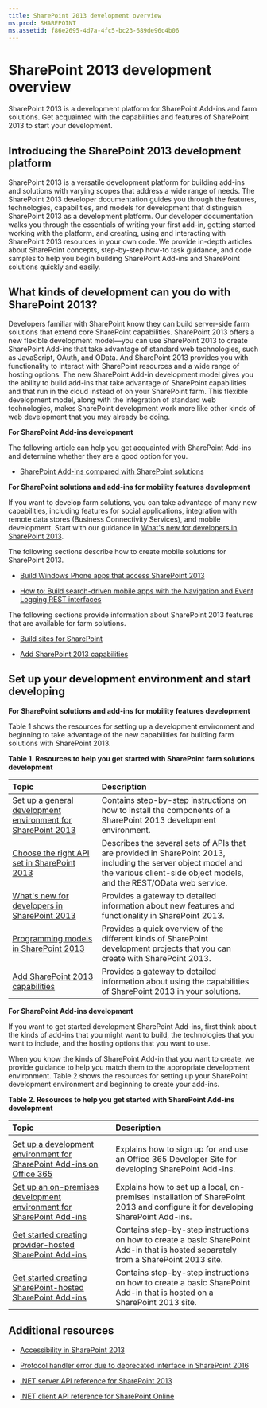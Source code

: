 ```yaml
---
title: SharePoint 2013 development overview
ms.prod: SHAREPOINT
ms.assetid: f86e2695-4d7a-4fc5-bc23-689de96c4b06
---
```



# SharePoint 2013 development overview
SharePoint 2013 is a development platform for SharePoint Add-ins and farm solutions. Get acquainted with the capabilities and features of SharePoint 2013 to start your development.
## Introducing the SharePoint 2013 development platform
<a name="bk_introduction"> </a>

SharePoint 2013 is a versatile development platform for building add-ins and solutions with varying scopes that address a wide range of needs. The SharePoint 2013 developer documentation guides you through the features, technologies, capabilities, and models for development that distinguish SharePoint 2013 as a development platform. Our developer documentation walks you through the essentials of writing your first add-in, getting started working with the platform, and creating, using and interacting with SharePoint 2013 resources in your own code. We provide in-depth articles about SharePoint concepts, step-by-step how-to task guidance, and code samples to help you begin building SharePoint Add-ins and SharePoint solutions quickly and easily. 
  
    
    

## What kinds of development can you do with SharePoint 2013?
<a name="bk_whatkinds"> </a>

Developers familiar with SharePoint know they can build server-side farm solutions that extend core SharePoint capabilities. SharePoint 2013 offers a new flexible development model—you can use SharePoint 2013 to create SharePoint Add-ins that take advantage of standard web technologies, such as JavaScript, OAuth, and OData. And SharePoint 2013 provides you with functionality to interact with SharePoint resources and a wide range of hosting options. The new SharePoint Add-in development model gives you the ability to build add-ins that take advantage of SharePoint capabilities and that run in the cloud instead of on your SharePoint farm. This flexible development model, along with the integration of standard web technologies, makes SharePoint development work more like other kinds of web development that you may already be doing.
  
    
    
 **For SharePoint Add-ins development**
  
    
    
The following article can help you get acquainted with SharePoint Add-ins and determine whether they are a good option for you.
  
    
    

-  [SharePoint Add-ins compared with SharePoint solutions](sharepoint-add-ins-compared-with-sharepoint-solutions.md)
    
  
 **For SharePoint solutions and add-ins for mobility features development**
  
    
    
If you want to develop farm solutions, you can take advantage of many new capabilities, including features for social applications, integration with remote data stores (Business Connectivity Services), and mobile development. Start with our guidance in  [What's new for developers in SharePoint 2013](what’s-new-for-developers-in-sharepoint-2013.md).
  
    
    
The following sections describe how to create mobile solutions for SharePoint 2013.
  
    
    

-  [Build Windows Phone apps that access SharePoint 2013](build-windows-phone-apps-that-access-sharepoint-2013.md)
    
  
-  [How to: Build search-driven mobile apps with the Navigation and Event Logging REST interfaces](how-to-build-search-driven-mobile-apps-with-the-navigation-and-event-logging-res.md)
    
  
The following sections provide information about SharePoint 2013 features that are available for farm solutions. 
  
    
    

-  [Build sites for SharePoint](build-sites-for-sharepoint.md)
    
  
-  [Add SharePoint 2013 capabilities](add-sharepoint-2013-capabilities.md)
    
  

## Set up your development environment and start developing
<a name="bk_getstarted"> </a>

 **For SharePoint solutions and add-ins for mobility features development**
  
    
    
Table 1 shows the resources for setting up a development environment and beginning to take advantage of the new capabilities for building farm solutions with SharePoint 2013.
  
    
    

  
    
    

**Table 1. Resources to help you get started with SharePoint farm solutions development**


|**Topic**|**Description**|
|:-----|:-----|
| [Set up a general development environment for SharePoint 2013](set-up-a-general-development-environment-for-sharepoint-2013.md)|Contains step-by-step instructions on how to install the components of a SharePoint 2013 development environment.|
| [Choose the right API set in SharePoint 2013](choose-the-right-api-set-in-sharepoint-2013.md)|Describes the several sets of APIs that are provided in SharePoint 2013, including the server object model and the various client-side object models, and the REST/OData web service.|
| [What's new for developers in SharePoint 2013](what’s-new-for-developers-in-sharepoint-2013.md)|Provides a gateway to detailed information about new features and functionality in SharePoint 2013.|
| [Programming models in SharePoint 2013](programming-models-in-sharepoint-2013.md)|Provides a quick overview of the different kinds of SharePoint development projects that you can create with SharePoint 2013.|
| [Add SharePoint 2013 capabilities](add-sharepoint-2013-capabilities.md)|Provides a gateway to detailed information about using the capabilities of SharePoint 2013 in your solutions.|
   
 **For SharePoint Add-ins development**
  
    
    
If you want to get started development SharePoint Add-ins, first think about the kinds of add-ins that you might want to build, the technologies that you want to include, and the hosting options that you want to use. 
  
    
    
When you know the kinds of SharePoint Add-in that you want to create, we provide guidance to help you match them to the appropriate development environment. Table 2 shows the resources for setting up your SharePoint development environment and beginning to create your add-ins.
  
    
    

**Table 2. Resources to help you get started with SharePoint Add-ins development**


|**Topic**|**Description**|
|:-----|:-----|
|||
| [Set up a development environment for SharePoint Add-ins on Office 365](http://msdn.microsoft.com/library/b22ce52a-ae9e-4831-9b68-c9210af6dc54%28Office.15%29.aspx) <br/> |Explains how to sign up for and use an Office 365 Developer Site for developing SharePoint Add-ins. <br/> |
| [Set up an on-premises development environment for SharePoint Add-ins](http://msdn.microsoft.com/library/b0878c12-27c9-4eea-ae3b-7e79e5a8838d%28Office.15%29.aspx) <br/> |Explains how to set up a local, on-premises installation of SharePoint 2013 and configure it for developing SharePoint Add-ins. <br/> |
| [Get started creating provider-hosted SharePoint Add-ins](http://msdn.microsoft.com/library/3038dd73-41ee-436f-8c78-ef8e6869bf7b%28Office.15%29.aspx) <br/> |Contains step-by-step instructions on how to create a basic SharePoint Add-in that is hosted separately from a SharePoint 2013 site. <br/> |
| [Get started creating SharePoint-hosted SharePoint Add-ins](http://msdn.microsoft.com/library/1b992485-6efe-4ea4-a18c-221689b0b66f%28Office.15%29.aspx) <br/> |Contains step-by-step instructions on how to create a basic SharePoint Add-in that is hosted on a SharePoint 2013 site. <br/> |
   

## Additional resources
<a name="bk_additionalresources"> </a>


-  [Accessibility in SharePoint 2013](accessibility-in-sharepoint-2013.md)
    
  
-  [Protocol handler error due to deprecated interface in SharePoint 2016](protocol-handler-error-due-to-deprecated-interface-in-sharepoint-2016.md)
    
  
-  [.NET server API reference for SharePoint 2013](http://msdn.microsoft.com/library/fb8a82f1-9239-49ae-89f3-ce1385fb28b5%28Office.15%29.aspx)
    
  
-  [.NET client API reference for SharePoint Online](http://msdn.microsoft.com/library/88e5e1b9-eab2-4f3b-a3f2-75c96b86f1f4%28Office.15%29.aspx)
    
  

  
    
    

